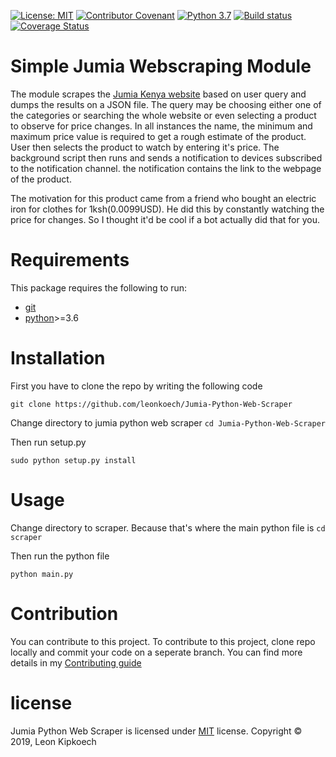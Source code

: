 [![License: MIT](https://img.shields.io/badge/License-MIT-green.svg)](https://opensource.org/licenses/MIT)
[![Contributor Covenant](https://img.shields.io/badge/Contributor%20Covenant-v2.0%20adopted-ff69b4.svg)](code-of-conduct.md)
[![Python 3.7](https://img.shields.io/badge/python-3.7-blue.svg)](https://www.python.org/downloads/release/python-360/)
[![Build status](https://ci.appveyor.com/api/projects/status/pjxh5g91jpbh7t84?svg=true)](https://ci.appveyor.com/project/tygerbytes/resourcefitness)
 [![Coverage Status](https://coveralls.io/repos/github/leonkoech/Jumia-Python-Web-Scraper/badge.svg?branch=master)](https://coveralls.io/github/leonkoech/Jumia-Python-Web-Scraper?branch=master)
# Simple Jumia Webscraping Module

The module scrapes the [Jumia Kenya website](jumia.co.ke) based on user query and dumps the results on a JSON file. The query may be choosing either one of the categories or searching the whole website or even selecting a product to observe for price changes. In all instances the name, the minimum and maximum price value is required to get a rough estimate of the product. User then selects the product to watch by entering it's price.
The background script then runs and sends a notification to devices subscribed to the notification channel. the notification contains the link to the webpage of the product.

The motivation for this product came from a friend who bought an electric iron for clothes for 1ksh(0.0099USD). He did this by constantly watching the price for changes. So I thought it'd be cool if a bot actually did that for you.
# Requirements
This package requires the following to run:

- [git](https://www.digitalocean.com/community/tutorials/how-to-install-git-on-ubuntu-18-04)  
- [python](https://www.python.org/downloads/)>=3.6
# Installation
First you have to clone the repo by writing the following code

 `git clone https://github.com/leonkoech/Jumia-Python-Web-Scraper`

Change directory to jumia python web scraper
 `cd Jumia-Python-Web-Scraper`

Then run  setup.py

`sudo python setup.py install`
# Usage
Change directory to scraper. Because that's where the main python file is
 `cd scraper`

Then run the python file

`python main.py`
# Contribution
You can contribute to this project.
To contribute to this project, clone repo locally and commit your code on a seperate branch.
You can find more details in my [Contributing guide](docs/contibuting.md)

# license
Jumia Python Web Scraper is licensed under [MIT](#) license.
Copyright &copy; 2019, Leon Kipkoech

